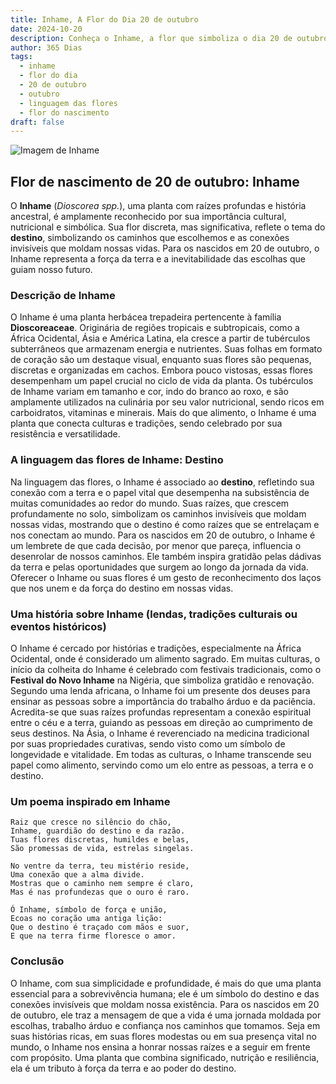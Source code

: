 ```yaml
---
title: Inhame, A Flor do Dia 20 de outubro
date: 2024-10-20
description: Conheça o Inhame, a flor que simboliza o dia 20 de outubro e seu significado 'Destino'. Explore a beleza e o simbolismo desta flor encantadora.
author: 365 Dias
tags:
  - inhame
  - flor do dia
  - 20 de outubro
  - outubro
  - linguagem das flores
  - flor do nascimento
draft: false
---
```


![Imagem de Inhame](https://cdn.pixabay.com/photo/2020/06/19/21/44/yam-5318942_640.jpg#center)



## Flor de nascimento de 20 de outubro: Inhame

O **Inhame** (_Dioscorea spp._), uma planta com raízes profundas e história ancestral, é amplamente reconhecido por sua importância cultural, nutricional e simbólica. Sua flor discreta, mas significativa, reflete o tema do **destino**, simbolizando os caminhos que escolhemos e as conexões invisíveis que moldam nossas vidas. Para os nascidos em 20 de outubro, o Inhame representa a força da terra e a inevitabilidade das escolhas que guiam nosso futuro.

### Descrição de Inhame

O Inhame é uma planta herbácea trepadeira pertencente à família **Dioscoreaceae**. Originária de regiões tropicais e subtropicais, como a África Ocidental, Ásia e América Latina, ela cresce a partir de tubérculos subterrâneos que armazenam energia e nutrientes. Suas folhas em formato de coração são um destaque visual, enquanto suas flores são pequenas, discretas e organizadas em cachos. Embora pouco vistosas, essas flores desempenham um papel crucial no ciclo de vida da planta. Os tubérculos de Inhame variam em tamanho e cor, indo do branco ao roxo, e são amplamente utilizados na culinária por seu valor nutricional, sendo ricos em carboidratos, vitaminas e minerais. Mais do que alimento, o Inhame é uma planta que conecta culturas e tradições, sendo celebrado por sua resistência e versatilidade.

### A linguagem das flores de Inhame: Destino

Na linguagem das flores, o Inhame é associado ao **destino**, refletindo sua conexão com a terra e o papel vital que desempenha na subsistência de muitas comunidades ao redor do mundo. Suas raízes, que crescem profundamente no solo, simbolizam os caminhos invisíveis que moldam nossas vidas, mostrando que o destino é como raízes que se entrelaçam e nos conectam ao mundo. Para os nascidos em 20 de outubro, o Inhame é um lembrete de que cada decisão, por menor que pareça, influencia o desenrolar de nossos caminhos. Ele também inspira gratidão pelas dádivas da terra e pelas oportunidades que surgem ao longo da jornada da vida. Oferecer o Inhame ou suas flores é um gesto de reconhecimento dos laços que nos unem e da força do destino em nossas vidas.

### Uma história sobre Inhame (lendas, tradições culturais ou eventos históricos)

O Inhame é cercado por histórias e tradições, especialmente na África Ocidental, onde é considerado um alimento sagrado. Em muitas culturas, o início da colheita do Inhame é celebrado com festivais tradicionais, como o **Festival do Novo Inhame** na Nigéria, que simboliza gratidão e renovação. Segundo uma lenda africana, o Inhame foi um presente dos deuses para ensinar as pessoas sobre a importância do trabalho árduo e da paciência. Acredita-se que suas raízes profundas representam a conexão espiritual entre o céu e a terra, guiando as pessoas em direção ao cumprimento de seus destinos. Na Ásia, o Inhame é reverenciado na medicina tradicional por suas propriedades curativas, sendo visto como um símbolo de longevidade e vitalidade. Em todas as culturas, o Inhame transcende seu papel como alimento, servindo como um elo entre as pessoas, a terra e o destino.

### Um poema inspirado em Inhame

```
Raiz que cresce no silêncio do chão,  
Inhame, guardião do destino e da razão.  
Tuas flores discretas, humildes e belas,  
São promessas de vida, estrelas singelas.  

No ventre da terra, teu mistério reside,  
Uma conexão que a alma divide.  
Mostras que o caminho nem sempre é claro,  
Mas é nas profundezas que o ouro é raro.  

Ó Inhame, símbolo de força e união,  
Ecoas no coração uma antiga lição:  
Que o destino é traçado com mãos e suor,  
E que na terra firme floresce o amor.  
```

### Conclusão

O Inhame, com sua simplicidade e profundidade, é mais do que uma planta essencial para a sobrevivência humana; ele é um símbolo do destino e das conexões invisíveis que moldam nossa existência. Para os nascidos em 20 de outubro, ele traz a mensagem de que a vida é uma jornada moldada por escolhas, trabalho árduo e confiança nos caminhos que tomamos. Seja em suas histórias ricas, em suas flores modestas ou em sua presença vital no mundo, o Inhame nos ensina a honrar nossas raízes e a seguir em frente com propósito. Uma planta que combina significado, nutrição e resiliência, ela é um tributo à força da terra e ao poder do destino.